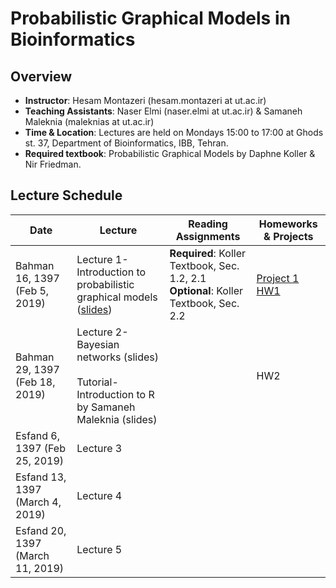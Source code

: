# Probabilistic Graphical Models in Bioinformatics

## Overview
- **Instructor**: Hesam Montazeri (hesam.montazeri at ut.ac.ir)
- **Teaching Assistants**: Naser Elmi (naser.elmi at ut.ac.ir) & Samaneh Maleknia (maleknias at ut.ac.ir)
- **Time & Location**: Lectures are held on Mondays 15:00 to 17:00 at Ghods st. 37, Department of Bioinformatics, IBB, Tehran.
- **Required textbook**: Probabilistic Graphical Models by Daphne Koller & Nir Friedman.

## Lecture Schedule

Date | Lecture | Reading Assignments | Homeworks & Projects |
 ------------- | -------------------------- | ------------- | ------------- |
Bahman 16, 1397 (Feb 5, 2019) | Lecture 1- Introduction to probabilistic graphical models ([slides](lectures/01Introduction.pdf))  | **Required**: Koller Textbook, Sec. 1.2, 2.1 <br> **Optional**: Koller Textbook, Sec. 2.2 |[Project 1](projects/project1.pdf "Data Analysis Project #1: Learning Bayesian networks from gene expression data") <br> [HW1](homeworks/HW1.pdf "Problem set 1") |
Bahman 29, 1397 (Feb 18, 2019) | Lecture 2- Bayesian networks (slides) <br> <br> Tutorial- Introduction to R by Samaneh Maleknia (slides)|  | HW2 | 
Esfand 6, 1397 (Feb 25, 2019) | Lecture 3 |  |  | 
Esfand 13, 1397 (March 4, 2019) | Lecture 4 |  |  | 
Esfand 20, 1397 (March 11, 2019) | Lecture 5 |  |  | 
